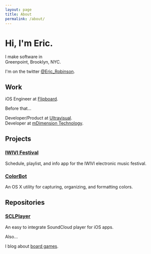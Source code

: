 ```yaml
---
layout: page
title: About
permalink: /about/
---
```


<div id = "content">
	<div id = "info_column">
		<div class = "info_block">
			<h1>Hi, I'm Eric.</h1>
			<p>I make software in <br/>Greenpoint, Brooklyn, NYC.</p>
			<p>I'm on the twitter <a href = "http://twitter.com/Eric_Robinson">@Eric_Robinson</a>.</p>
		</div>
		<div class = "info_block">
			<h2>Work</h2>
			<p>iOS Engineer at <a href = "http://flipboard.com">Flipboard</a>.</p>		
			<div class = "diminished">
				<p class = "subsection">Before that...</p>
				<p>Developer/Product at <a href = "http://ultravisual.com">Ultravisual</a>.<br/>
				Developer at <a href = "http://mdimension.com">mDimension Technology</a>.</p>		
			</div>
		</div>
		<div class = "info_block">
			<h2>Projects</h2>
			<h3><a href = "http://lwlvl.com/ios">lWlVl Festival</a></h3>
			<p>Schedule, playlist, and info app for the lWlVl electronic music festival.</p>
			<h3><a href = "http://mdimension.com/page/ColorBot">ColorBot</a></h3>
			<p>An OS X utility for capturing, organizing, and formatting colors.</p>
		</div>   				
		<div class = "info_block">
			<h2>Repositories</h2>
			<h3><a href = "https://github.com/eric-robinson/SCLPlayer">SCLPlayer</a></h3>
			<p>An easy to integrate SoundCloud player for iOS apps.</p>
		</div>				
		<div class = "info_block">
			<div class = "diminished">
				<p class = "subsection">Also...</p>
				<p>I blog about <a href = "http://lookatthemoon.co">board games</a>.</p>
			</div>
		</div>
	</div>
</div>